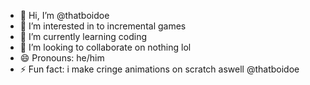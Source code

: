 - 👋 Hi, I’m @thatboidoe
- 👀 I’m interested in to incremental games
- 🌱 I’m currently learning coding
- 💞️ I’m looking to collaborate on nothing lol
- 😄 Pronouns: he/him
- ⚡ Fun fact: i make cringe animations on scratch aswell @thatboidoe
